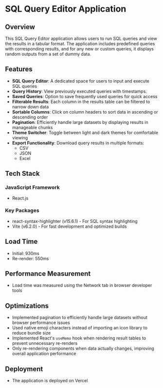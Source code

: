 # SQL Query Editor Application

## Overview

This SQL Query Editor application allows users to run SQL queries and view the results in a tabular format. The application includes predefined queries with corresponding results, and for any new or custom queries, it displays random outputs from a set of dummy data.

## Features

- **SQL Query Editor**: A dedicated space for users to input and execute SQL queries
- **Query History**: View previously executed queries with timestamps.
- **Saved Queries**: Option to save frequently used queries for quick access
- **Filterable Results**: Each column in the results table can be filtered to narrow down data
- **Sortable Columns**: Click on column headers to sort data in ascending or descending order
- **Pagination**: Efficiently handle large datasets by displaying results in manageable chunks
- **Theme Switcher**: Toggle between light and dark themes for comfortable viewing
- **Export Functionality**: Download query results in multiple formats:
  - CSV
  - JSON
  - Excel

## Tech Stack

### JavaScript Framework

- React.js

### Key Packages

- react-syntax-highlighter (v15.6.1) - For SQL syntax highlighting
- Vite (v6.2.0) - For fast development and optimized builds

## Load Time
- Initial: 930ms
- Re-render: 550ms

## Performance Measurement

- Load time was measured using the Network tab in browser developer tools

## Optimizations

- Implemented pagination to efficiently handle large datasets without browser performance issues
- Used native emoji characters instead of importing an icon library to reduce bundle size
- Implemented React's `useMemo` hook when rendering result tables to prevent unnecessary re-renders
- Only re-rendering components when data actually changes, improving overall application performance

## Deployment

- The application is deployed on Vercel
